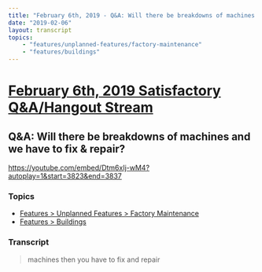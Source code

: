 ```yaml
---
title: "February 6th, 2019 - Q&A: Will there be breakdowns of machines and we have to fix & repair?"
date: "2019-02-06"
layout: transcript
topics: 
    - "features/unplanned-features/factory-maintenance"
    - "features/buildings"
---
```

# [February 6th, 2019 Satisfactory Q&A/Hangout Stream](../2019-02-06.md)
## Q&A: Will there be breakdowns of machines and we have to fix & repair?
https://youtube.com/embed/Dtm6xIj-wM4?autoplay=1&start=3823&end=3837
### Topics
* [Features > Unplanned Features > Factory Maintenance](../topics/features/unplanned-features/factory-maintenance.md)
* [Features > Buildings](../topics/features/buildings.md)

### Transcript

> machines then you have to fix and repair
